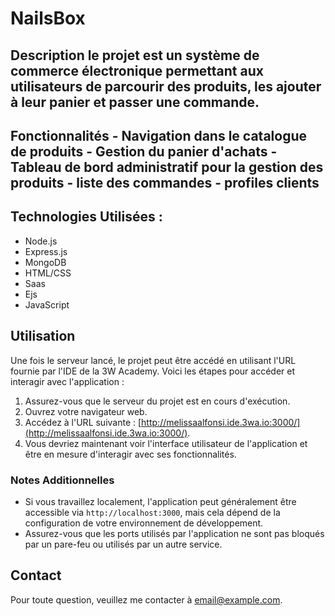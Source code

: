 # NailsBox 
## Description le projet est un système de commerce électronique permettant aux utilisateurs de parcourir des produits, les ajouter à leur panier et passer une commande.
## Fonctionnalités - Navigation dans le catalogue de produits - Gestion du panier d'achats - Tableau de bord administratif pour la gestion des produits - liste des commandes - profiles clients
## Technologies Utilisées :
- Node.js
- Express.js
- MongoDB
- HTML/CSS
- Saas 
-  Ejs 
-  JavaScript
## Utilisation

Une fois le serveur lancé, le projet peut être accédé en utilisant l'URL fournie par l'IDE de la 3W Academy. Voici les étapes pour accéder et interagir avec l'application :

1. Assurez-vous que le serveur du projet est en cours d'exécution.
2. Ouvrez votre navigateur web.
3. Accédez à l'URL suivante : [http://melissaalfonsi.ide.3wa.io:3000/](http://melissaalfonsi.ide.3wa.io:3000/).
4. Vous devriez maintenant voir l'interface utilisateur de l'application et être en mesure d'interagir avec ses fonctionnalités.

### Notes Additionnelles

- Si vous travaillez localement, l'application peut généralement être accessible via `http://localhost:3000`, mais cela dépend de la configuration de votre environnement de développement.
- Assurez-vous que les ports utilisés par l'application ne sont pas bloqués par un pare-feu ou utilisés par un autre service.

## Contact
Pour toute question, veuillez me contacter à [email@example.com](mailto:alfonsi.m.01@outlook.com).


